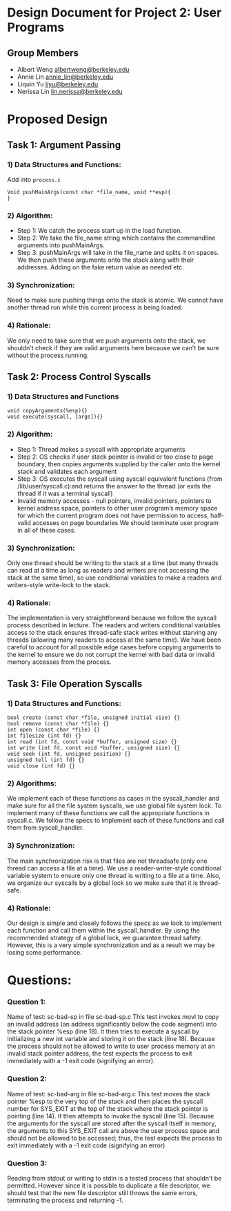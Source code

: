 Design Document for Project 2: User Programs
============================================

## Group Members

* Albert Weng <albertweng@berkeley.edu>
* Annie Lin <annie_lin@berkeley.edu>
* Liquin Yu <liyu@berkeley.edu>
* Nerissa Lin <lin.nerissa@berkeley.edu>

# Proposed Design

## Task 1: Argument Passing

### 1) Data Structures and Functions:
Add into `process.c`
```
Void pushMainArgs(const char *file_name, void **esp){
}
```

### 2) Algorithm:
- Step 1: We catch the process start up in the load function.
- Step 2: We take the file_name string which contains the commandline arguments into pushMainArgs.
- Step 3: pushMainArgs will take in the file_name and splits it on spaces. We then push these arguments onto the stack along with their addresses. Adding on the fake return value as needed etc.

### 3) Synchronization: 
Need to make sure pushing things onto the stack is atomic. We cannot have another thread run while this current process is being loaded.

### 4) Rationale: 

We only need to take sure that we push arguments onto the stack, we shouldn’t check if they are valid arguments here because we can’t be sure without the process running.

## Task 2: Process Control Syscalls

### 1) Data Structures and Functions
```
void copyArguments(%esp){}
void execute(syscall, [args]){}
```

### 2) Algorithm:
- Step 1: Thread makes a syscall with appropriate arguments
- Step 2: OS checks if user stack pointer is invalid or too close to page boundary, then copies arguments supplied by the caller onto the kernel stack and validates each argument
- Step 3: OS executes the syscall using syscall equivalent functions (from /lib/user/syscall.c):and returns the answer to the thread (or exits the thread if it was a terminal syscall)
- Invalid memory accesses - null pointers, invalid pointers, pointers to kernel address space, pointers to other user program’s memory space for which the current program does not have permission to access, half-valid accesses on page boundaries
We should terminate user program in all of these cases.

### 3) Synchronization:
Only one thread should be writing to the stack at a time (but many threads can read at a time as long as readers and writers are not accessing the stack at the same time), so use conditional variables to make a readers and writers-style write-lock to the stack.

### 4) Rationale:
The implementation is very straightforward because we follow the syscall process described in lecture. The readers and writers conditional variables access to the stack ensures thread-safe stack writes without starving any threads (allowing many readers to access at the same time). We have been careful to account for all possible edge cases before copying arguments to the kernel to ensure we do not corrupt the kernel with bad data or invalid memory accesses from the process.



## Task 3: File Operation Syscalls

### 1) Data Structures and Functions:
```
bool create (const char *file, unsigned initial size) {}
bool remove (const char *file) {}
int open (const char *file) {}
int filesize (int fd) {}
int read (int fd, const void *buffer, unsigned size) {}
int write (int fd, const void *buffer, unsigned size) {}
void seek (int fd, unsigned position) {}
unsigned tell (int fd) {}
void close (int fd) {}
```

### 2) Algorithms:
We implement each of these functions as cases in the syscall_handler and make sure for all the file system syscalls, we use global file system lock. To implement many of these functions we call the appropriate functions in syscall.c. We follow the specs to implement each of these functions and call them from syscall_handler.

### 3) Synchronization:
The main synchronization risk is that files are not threadsafe (only one thread can access a file at a time). We use a reader-writer-style conditional variable system to ensure only one thread is writing to a file at a time. Also, we organize our syscalls by a global lock so we make sure that it is thread-safe.

### 4) Rationale:
Our design is simple and closely follows the specs as we look to implement each function and call them within the syscall_handler. By using the recommended strategy of a global lock, we guarantee thread safety. However, this is a very simple synchronization and as a result we may be losing some performance.


# Questions:

### Question 1: 
Name of test: sc-bad-sp in file sc-bad-sp.c
This test invokes movl to copy an invalid address (an address significantly below the code segment) into the stack pointer %esp (line 18). It then tries to execute a syscall by initializing a new int variable and storing it on the stack (line 18). Because the process should not be allowed to write to user process memory at an invalid stack pointer address, the test expects the process to exit immediately with a -1 exit code (signifying an error).
### Question 2:
Name of test: sc-bad-arg in file sc-bad-arg.c
This test moves the stack pointer %esp to the very top of the stack and then places the syscall number for SYS_EXIT at the top of the stack where the stack pointer is pointing (line 14). It then attempts to invoke the syscall (line 15). Because the arguments for the syscall are stored after the syscall itself in memory, the arguments to this SYS_EXIT call are above the user process space and should not be allowed to be accessed; thus, the test expects the process to exit immediately with a -1 exit code (signifying an error)
### Question 3:
Reading from stdout or writing to stdin is a tested process that shouldn't be permitted. However since it is possible to duplicate a file descriptor, we should test that the new file descriptor still throws the same errors, terminating the process and returning -1.

